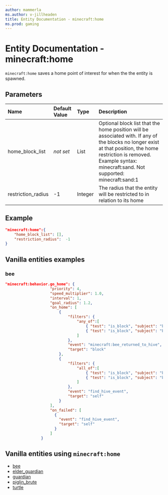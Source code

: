 ```yaml
---
author: mammerla
ms.author: v-jillheaden
title: Entity Documentation - minecraft:home
ms.prod: gaming
---
```


# Entity Documentation - minecraft:home

`minecraft:home` saves a home point of interest for when the the entity is spawned.

## Parameters

|Name |Default Value  |Type  |Description  |
|:----------|:----------|:----------|:----------|
| home_block_list| *not set*| List| Optional block list that the home position will be associated with. If any of the blocks no longer exist at that position, the home restriction is removed. Example syntax: minecraft:sand.  Not supported: minecraft:sand:1 |
| restriction_radius| -1| Integer| The radius that the entity will be restricted to in relation to its home |

## Example

```json
"minecraft:home":{
    "home_block_list": [],
    "restriction_radius":  -1
}
```

## Vanilla entities examples

### bee

```json
"minecraft:behavior.go_home": {
                    "priority": 4,
                    "speed_multiplier": 1.0,
                    "interval": 1,
                    "goal_radius": 1.2,
                    "on_home": [
                        {
                            "filters": {
                                "any_of":[
                                    { "test": "is_block", "subject": "block", "value": "minecraft:bee_nest" },
                                    { "test": "is_block", "subject": "block", "value": "minecraft:beehive" }
                                ]
                            },
                            "event": "minecraft:bee_returned_to_hive",
                            "target": "block"
                        },
                        {
                            "filters": {
                                "all_of":[
                                    { "test": "is_block", "subject": "block", "operator": "!=", "value": "minecraft:bee_nest" },
                                    { "test": "is_block", "subject": "block", "operator": "!=", "value": "minecraft:beehive" }
                                ]
                            },
                            "event": "find_hive_event",
                            "target": "self"
                        }
                    ],
                    "on_failed": [
                      {
                        "event": "find_hive_event",
                        "target": "self"
                      }
                    ]
                }
```

## Vanilla entities using `minecraft:home`

- [bee](../../../../Source/VanillaBehaviorPack_Snippets/entities/bee.md)
- [elder_guardian](../../../../Source/VanillaBehaviorPack_Snippets/entities/elder_guardian.md)
- [guardian](../../../../Source/VanillaBehaviorPack_Snippets/entities/guardian.md)
- [piglin_brute](../../../../Source/VanillaBehaviorPack_Snippets/entities/piglin_brute.md)
- [turtle](../../../../Source/VanillaBehaviorPack_Snippets/entities/turtle.md)